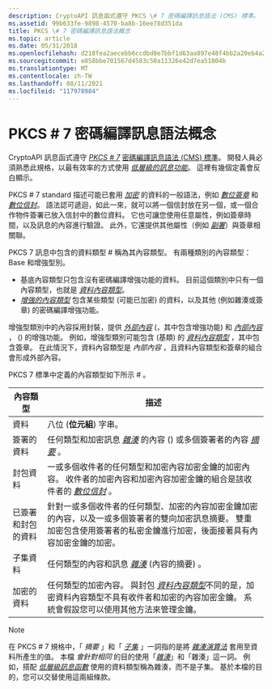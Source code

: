 ```yaml
---
description: CryptoAPI 訊息函式遵守 PKCS \# 7 密碼編譯訊息語法 (CMS) 標準。 開發人員必須熟悉此規格，以最有效率的方式使用低層級的訊息功能。 這裡有幾個定義會反白顯示。
ms.assetid: 99b633fe-9898-4570-ba8b-16ee78d351da
title: PKCS \# 7 密碼編譯訊息語法概念
ms.topic: article
ms.date: 05/31/2018
ms.openlocfilehash: d218fea2aecebb6ccdbd8e7bbf1d63aa897e48f4bb2a20eb4a22f14cca2c1b27
ms.sourcegitcommit: e858bbe701567d4583c50a11326e42d7ea51804b
ms.translationtype: MT
ms.contentlocale: zh-TW
ms.lasthandoff: 08/11/2021
ms.locfileid: "117978984"
---
```

# <a name="pkcs-7-cryptographic-messaging-syntax-concepts"></a>PKCS \# 7 密碼編譯訊息語法概念

CryptoAPI 訊息函式遵守 [*PKCS \# 7*](../secgloss/p-gly.md) [密碼編譯訊息語法 (CMS) 標準](https://www.ietf.org/rfc/rfc3369.txt)。 開發人員必須熟悉此規格，以最有效率的方式使用 [*低層級的訊息功能*](../secgloss/l-gly.md)。 這裡有幾個定義會反白顯示。

PKCS \# 7 standard 描述可能已套用 [*加密*](../secgloss/c-gly.md) 的資料的一般語法，例如 [*數位簽章*](../secgloss/d-gly.md) 和 [*數位信封*](../secgloss/d-gly.md)。 語法認可遞迴，如此一來，就可以將一個信封放在另一個，或一個合作物件簽署已放入信封中的數位資料。 它也可讓您使用任意屬性，例如簽章時間，以及訊息的內容進行驗證。 此外，它還提供其他屬性（例如 [*副署*](../secgloss/c-gly.md)）與簽章相關聯。

PKCS 7 訊息中包含的資料類型 \# 稱為其內容類型。 有兩種類別的內容類型： Base 和增強型別。

-   基底內容類型只包含沒有密碼編譯增強功能的資料。 目前這個類別中只有一個內容類型，也就是 [*資料內容類型*](../secgloss/d-gly.md)。
-   [*增強的內容類型*](../secgloss/e-gly.md) 包含某些類型 (可能已加密) 的資料，以及其他 (例如雜湊或簽章) 的密碼編譯增強功能。

增強型類別中的內容採用封裝，提供 [*外部內容*](../secgloss/o-gly.md) (，其中包含增強功能) 和 [*內部內容*](../secgloss/i-gly.md) ， () 的增強功能。 例如，增強型類別可能包含 (基類) 的 [*資料內容類型*](../secgloss/d-gly.md) ，其中包含簽章。 在此情況下，資料內容類型是 *內部內容* ，且資料內容類型和簽章的組合會形成外部內容。

PKCS 7 標準中定義的內容類型如下所示 \# 。



| 內容類型              | 描述                                                                                                                                                                                                                                                                                                           |
|---------------------------|-----------------------------------------------------------------------------------------------------------------------------------------------------------------------------------------------------------------------------------------------------------------------------------------------------------------------|
| 資料                      | 八位 (**位元組**) 字串。                                                                                                                                                                                                                                                                                           |
| 簽署的資料               | 任何類型和加密訊息 [*雜湊*](../secgloss/h-gly.md) 的內容 () 或多個簽署者的內容 [*摘要*](../secgloss/m-gly.md) 。                                                                           |
| 封包資料            | 一或多個收件者的任何類型和加密內容加密金鑰的加密內容。 收件者的加密內容和加密內容加密金鑰的組合是該收件者的 [*數位信封*](../secgloss/d-gly.md) 。 |
| 已簽署和封包的資料 | 針對一或多個收件者的任何類型、加密的內容加密金鑰加密的內容，以及一或多個簽署者的雙向加密訊息摘要。 雙重加密包含使用簽署者的私密金鑰進行加密，後面接著具有內容加密金鑰的加密。                     |
| 子集資料             | 任何類型的內容和訊息 [*雜湊*](../secgloss/h-gly.md) (內容的摘要) 。                                                                                                                                                                                             |
| 加密的資料            | 任何類型的加密內容。 與封包 [*資料內容類型*](../secgloss/d-gly.md)不同的是，加密資料內容類型不具有收件者和加密的內容加密金鑰。 系統會假設您可以使用其他方法來管理金鑰。               |



 

> [!Note]  
> 在 PKCS \# 7 規格中，「 *摘要* 」和「 [*子集*](../secgloss/d-gly.md) 」一詞指的是將 [*雜湊演算法*](../secgloss/h-gly.md) 套用至資料所產生的值。 本檔 *會針對相同* 的目的使用「[*雜湊*](../secgloss/h-gly.md)」和「雜湊」這一詞。 例如，搭配 [*低層級訊息函數*](../secgloss/l-gly.md) 使用的資料類型稱為雜湊，而不是子集。 基於本檔的目的，您可以交替使用這兩組條款。

 

 

 
